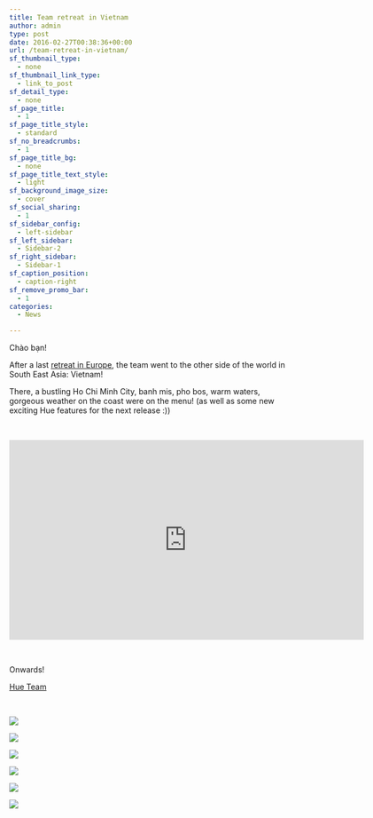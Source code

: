 ```yaml
---
title: Team retreat in Vietnam
author: admin
type: post
date: 2016-02-27T00:38:36+00:00
url: /team-retreat-in-vietnam/
sf_thumbnail_type:
  - none
sf_thumbnail_link_type:
  - link_to_post
sf_detail_type:
  - none
sf_page_title:
  - 1
sf_page_title_style:
  - standard
sf_no_breadcrumbs:
  - 1
sf_page_title_bg:
  - none
sf_page_title_text_style:
  - light
sf_background_image_size:
  - cover
sf_social_sharing:
  - 1
sf_sidebar_config:
  - left-sidebar
sf_left_sidebar:
  - Sidebar-2
sf_right_sidebar:
  - Sidebar-1
sf_caption_position:
  - caption-right
sf_remove_promo_bar:
  - 1
categories:
  - News

---
```

Chào bạn!

After a last [retreat in Europe][1], the team went to the other side of the world in South East Asia: Vietnam!

There, a bustling Ho Chi Minh City, banh mis, pho bos, warm waters, gorgeous weather on the coast were on the menu! (as well as some new exciting Hue features for the next release :))

&nbsp;

<iframe src="https://player.vimeo.com/video/156917469?dnt=1&app_id=122963" width="640" height="360" frameborder="0" title="Hue Team Retreat - Vietnam 2015" allow="autoplay; fullscreen" allowfullscreen></iframe>

&nbsp;

Onwards!

[Hue Team][2]

&nbsp;

[<img src="https://cdn.gethue.com/uploads/2015/12/2015-11-14-19.16.19-1-1024x768.jpg"  />][3]

[<img src="https://cdn.gethue.com/uploads/2015/12/2015-11-15-20.45.11-1024x768.jpg"  />][4]

[<img src="https://cdn.gethue.com/uploads/2015/12/2015-11-16-05.50.06-1024x768.jpg"  />][5]

[<img src="https://cdn.gethue.com/uploads/2015/12/2015-11-17-09.30.16-1024x768.jpg"  />][6]

[<img src="https://cdn.gethue.com/uploads/2015/12/2015-11-20-11.50.09-1024x768.jpg"  />][7]

[<img src="https://cdn.gethue.com/uploads/2015/12/2015-11-20-22.30.38-1-1024x768.jpg"  />][8]

 [1]: https://gethue.com/team-retreat-in-spain-amsterdam/
 [2]: https://twitter.com/gethue
 [3]: https://cdn.gethue.com/uploads/2015/12/2015-11-14-19.16.19-1.jpg
 [4]: https://cdn.gethue.com/uploads/2015/12/2015-11-15-20.45.11.jpg
 [5]: https://cdn.gethue.com/uploads/2015/12/2015-11-16-05.50.06.jpg
 [6]: https://cdn.gethue.com/uploads/2015/12/2015-11-17-09.30.16.jpg
 [7]: https://cdn.gethue.com/uploads/2015/12/2015-11-20-11.50.09.jpg
 [8]: https://cdn.gethue.com/uploads/2015/12/2015-11-20-22.30.38-1.jpg
